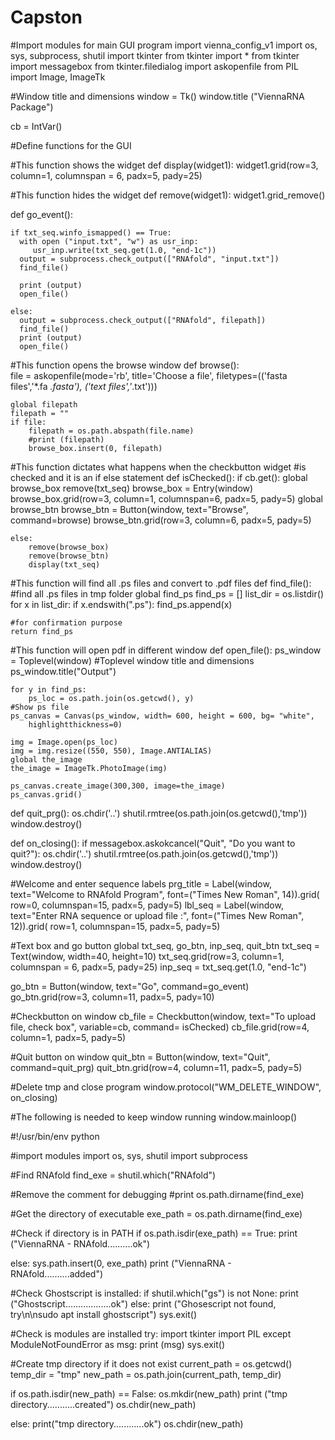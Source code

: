 # Capston
#Import modules for main GUI program
import vienna_config_v1
import os, sys, subprocess, shutil
import tkinter
from tkinter import *
from tkinter import messagebox
from tkinter.filedialog import askopenfile
from PIL import Image, ImageTk


#Window title and dimensions
window = Tk()
window.title ("ViennaRNA Package")

cb = IntVar()

#Define functions for the GUI

#This function shows the widget
def display(widget1):
    widget1.grid(row=3, column=1, columnspan = 6, padx=5, pady=25)

#This function hides the widget
def remove(widget1):
    widget1.grid_remove()

def go_event():
    
    if txt_seq.winfo_ismapped() == True:
      with open ("input.txt", "w") as usr_inp:
         usr_inp.write(txt_seq.get(1.0, "end-1c"))
      output = subprocess.check_output(["RNAfold", "input.txt"])
      find_file()
      
      print (output)
      open_file()
      
    else:
      output = subprocess.check_output(["RNAfold", filepath])
      find_file()
      print (output)
      open_file()
      
      
#This function opens the browse window
def browse():    
    file = askopenfile(mode='rb', title='Choose a file',
    filetypes=(('fasta files','*.fa *.fasta'),
               ('text files','*.txt')))
    
    global filepath
    filepath = ""
    if file:
        filepath = os.path.abspath(file.name)
        #print (filepath)
        browse_box.insert(0, filepath)
        

#This function dictates what happens when the checkbutton widget
#is checked and it is an if else statement
def isChecked():
    if cb.get():
        global browse_box
        remove(txt_seq)
        browse_box = Entry(window)
        browse_box.grid(row=3, column=1, columnspan=6, padx=5, pady=5)
        global browse_btn
        browse_btn =  Button(window, text="Browse", command=browse)
        browse_btn.grid(row=3, column=6, padx=5, pady=5)
                                
    else:
        remove(browse_box)
        remove(browse_btn)
        display(txt_seq)
        
#This function will find all .ps files and convert to .pdf files
def find_file():
    #find all .ps files in tmp folder
    global find_ps
    find_ps = []
    list_dir = os.listdir()
    for x in list_dir:
       if x.endswith(".ps"):
          find_ps.append(x)
          
    #for confirmation purpose
    return find_ps

#This function will open pdf in different window
def open_file():
    ps_window = Toplevel(window)
    #Toplevel window title and dimensions
    ps_window.title("Output")
    
    for y in find_ps:
        ps_loc = os.path.join(os.getcwd(), y)
    #Show ps file
    ps_canvas = Canvas(ps_window, width= 600, height = 600, bg= "white", 
        highlightthickness=0)
        
    img = Image.open(ps_loc)
    img = img.resize((550, 550), Image.ANTIALIAS)
    global the_image
    the_image = ImageTk.PhotoImage(img)

    ps_canvas.create_image(300,300, image=the_image)
    ps_canvas.grid()

def quit_prg():
    os.chdir('..')
    shutil.rmtree(os.path.join(os.getcwd(),'tmp'))
    window.destroy()
    
def on_closing():
    if messagebox.askokcancel("Quit", "Do you want to quit?"):
        os.chdir('..')
        shutil.rmtree(os.path.join(os.getcwd(),'tmp'))
        window.destroy()

#Welcome and enter sequence labels
prg_title = Label(window, text="Welcome to RNAfold Program",
       font=("Times New Roman", 14)).grid(
       row=0, columnspan=15, padx=5, pady=5)
lbl_seq = Label(window, text="Enter RNA sequence or upload file :",
       font=("Times New Roman", 12)).grid(
       row=1, columnspan=15, padx=5, pady=5)

#Text box and go button
global txt_seq, go_btn, inp_seq, quit_btn
txt_seq = Text(window, width=40, height=10)
txt_seq.grid(row=3, column=1, columnspan = 6, padx=5, pady=25)
inp_seq = txt_seq.get(1.0, "end-1c")

go_btn = Button(window, text="Go", command=go_event)
go_btn.grid(row=3, column=11, padx=5, pady=10)     

#Checkbutton on window
cb_file = Checkbutton(window, text="To upload file, check box", variable=cb, 
  command= isChecked)
cb_file.grid(row=4, column=1, padx=5, pady=5)  

#Quit button on window
quit_btn = Button(window, text="Quit", command=quit_prg)
quit_btn.grid(row=4, column=11, padx=5, pady=5)

#Delete tmp and close program
window.protocol("WM_DELETE_WINDOW", on_closing)

#The following is needed to keep window running
window.mainloop()


#!/usr/bin/env python

#import modules
import os, sys, shutil 
import subprocess

#Find RNAfold
find_exe = shutil.which("RNAfold")

#Remove the comment for debugging
#print os.path.dirname(find_exe)

#Get the directory of executable
exe_path = os.path.dirname(find_exe)

#Check if directory is in PATH
if os.path.isdir(exe_path) == True:
   print ("ViennaRNA - RNAfold..........ok")
   
else:
   sys.path.insert(0, exe_path)
   print ("ViennaRNA - RNAfold..........added")

#Check Ghostscript is installed:
if shutil.which("gs") is not None:
   print ("Ghostscript..................ok")
else:
   print ("Ghosescript not found, try\n\nsudo apt install ghostscript")
   sys.exit()

#Check is modules are installed
try:
   import tkinter
   import PIL
except ModuleNotFoundError as msg:
   print (msg)
   sys.exit()   

   
#Create tmp directory if it does not exist
current_path = os.getcwd()
temp_dir = "tmp"
new_path = os.path.join(current_path, temp_dir)

if os.path.isdir(new_path) == False:
   os.mkdir(new_path)
   print ("tmp directory...........created")
   os.chdir(new_path)
   
else:
   print("tmp directory............ok")
   os.chdir(new_path)

